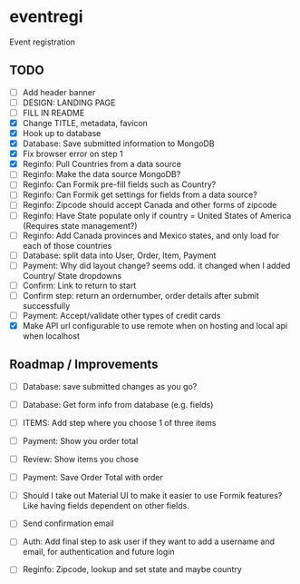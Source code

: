 # eventregi

Event registration
## TODO
- [ ] Add header banner
- [ ] DESIGN: LANDING PAGE
- [ ] FILL IN README
- [x] Change TITLE, metadata, favicon
- [x] Hook up to database
- [x] Database: Save submitted information to MongoDB
- [x] Fix browser error on step 1
- [x] Reginfo: Pull Countries from a data source 
- [ ] Reginfo: Make the data source MongoDB?
- [ ] Reginfo: Can Formik pre-fill fields such as Country?
- [ ] Reginfo: Can Formik get settings for fields from a data source?
- [ ] Reginfo: Zipcode should accept Canada and other forms of zipcode
- [ ] Reginfo: Have State populate only if country = United States of America (Requires state management?)
- [ ] Reginfo: Add Canada provinces and Mexico states, and only load for each of those countries
- [ ] Database: split data into User, Order, Item, Payment
- [ ] Payment: Why did layout change? seems odd. it changed when I added Country/ State dropdowns
- [ ] Confirm: Link to return to start
- [ ] Confirm step: return an ordernumber, order details after submit successfully
- [ ] Payment: Accept/validate other types of credit cards
- [x] Make API url configurable to use remote when on hosting and local api when localhost

## Roadmap / Improvements
- [ ] Database: save submitted changes as you go?
- [ ] Database: Get form info from database (e.g. fields)
- [ ] ITEMS: Add step where you choose 1 of three items
- [ ] Payment: Show you order total
- [ ] Review: Show items you chose
- [ ] Payment: Save Order Total with order
- [ ] Should I take out Material UI to make it easier to use Formik features? Like having fields dependent on other fields.
- [ ] Send confirmation email
- [ ] Auth: Add final step to ask user if they want to add a username and email, for authentication and future login
- [ ] Reginfo: Zipcode, lookup and set state and maybe country

